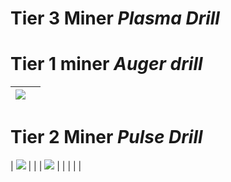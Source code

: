 





# Tier 3 Miner _Plasma Drill_

# Tier 1 miner _Auger drill_
| ![](https://github.com/zymex22/Project-RimFactory-Revived/blob/master/Textures/Industry/Drill.png?raw=true)      |   |
|------------------------------------------------------------------------------------------------------------------|---|
# Tier 2 Miner _Pulse Drill_
| ![](https://github.com/zymex22/Project-RimFactory-Revived/blob/master/Textures/Industry/DeepQuarry.png?raw=true) |   |
| ![](https://github.com/zymex22/Project-RimFactory-Revived/blob/master/Textures/Industry/DrillT3.png?raw=true)    |   |
|   |   |